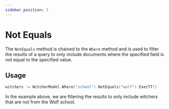 ```yaml
---
sidebar_position: 3
---
```


# Not Equals

The `NotEquals` method is chained to the `Where` method and is used to filter the results of a query to only include documents where the specified field is not equal to the specified value.

## Usage

```go
witchers := WitcherModel.Where("school").NotEquals("wolf").ExecTT()
```

In the example above, we are filtering the results to only include witchers that are not from the Wolf school.

